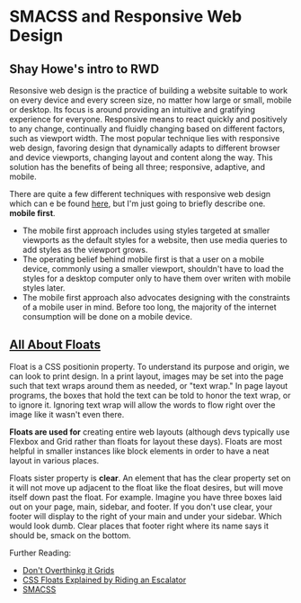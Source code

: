 # SMACSS and Responsive Web Design

## Shay Howe's intro to RWD

Resonsive web design is the practice of building a website suitable to work on every device and every screen size, no matter how large or small, mobile or desktop. Its focus is around providing an intuitive and gratifying experience for everyone.
Responsive means to react quickly and positively to any change, continually and fluidly changing based on different factors, such as viewport width.
The most popular technique lies with responsive web design, favoring design that dynamically adapts to different browser and device viewports, changing layout and content along the way. This solution has the benefits of being all three; responsive, adaptive, and mobile.

There are quite a few different techniques with responsive web design which can e be found [here](https://learn.shayhowe.com/advanced-html-css/responsive-web-design/), but I'm just going to briefly describe one. **mobile first**.

- The mobile first approach includes using styles targeted at smaller viewports as the default styles for a website, then use media queries to add styles as the viewport grows.
- The operating belief behind mobile first is that a user on a mobile device, commonly using a smaller viewport, shouldn't have to load the styles for a desktop computer only to have them over writen with mobile styles later.
- The mobile first approach also advocates designing with the constraints of a mobile user in mind. Before too long, the majority of the internet consumption will be done on a mobile device.

## [All About Floats](https://css-tricks.com/all-about-floats/)

Float is a CSS positionin property. To understand its purpose and origin, we can look to print design. In a print layout, images may be set into the page such that text wraps around them as needed, or "text wrap."
In page layout programs, the boxes that hold the text can be told to honor the text wrap, or to ignore it. Ignoring text wrap will allow the words to flow right over the image like it wasn't even there.

**Floats are used for** creating entire web layouts (although devs typically use Flexbox and Grid rather than floats for layout these days).
Floats are most helpful in smaller instances like block elements in order to have a neat layout in various places.

Floats sister property is **clear**. An element that has the clear property set on it will not move up adjacent to the float like the float desires, but will move itself down past the float.
For example.
Imagine you have three boxes laid out on your page, main, sidebar, and footer. If you don't use clear, your footer will display to the right of your main and under your sidebar. Which would look dumb.
Clear places that footer right where its name says it should be, smack on the bottom.

Further Reading:

- [Don't Overthinkg it Grids](https://css-tricks.com/dont-overthink-it-grids/)
- [CSS Floats Explained by Riding an Escalator](https://www.freecodecamp.org/news/css-floats-explained-by-riding-an-escalator-57fa55232333/)
- [SMACSS](http://smacss.com/)
